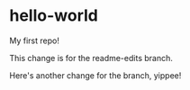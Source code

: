 # hello-world
My first repo!

This change is for the readme-edits branch.

Here's another change for the branch, yippee!
